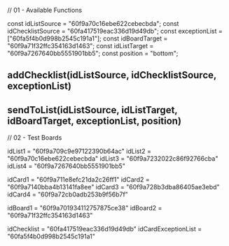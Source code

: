 // 01 - Available Functions

const idListSource = "60f9a70c16ebe622cebecbda";
const idChecklistSource = "60fa417519eac336d19d49db";
const exceptionList = ["60fa5f4b0d998b2545c191a1"];
const idBoardTarget = "60f9a71f32ffc354163d1463";
const idListTarget = "60f9a7267640bb5551901bb5";
const position = "bottom";

## addChecklist(idListSource, idChecklistSource, exceptionList)
## sendToList(idListSource, idListTarget, idBoardTarget, exceptionList, position)


// 02 - Test Boards

idList1 = "60f9a709c9e97122390b64ac"
idList2 = "60f9a70c16ebe622cebecbda"
idList3 = "60f9a7232022c86f92766cba"
idList4 = "60f9a7267640bb5551901bb5"

idCard1 = "60f9a711e8efc21da2c26ff1"
idCard2 = "60f9a7140bba4b13141fa8ee"
idCard3 = "60f9a728b3dba86405ae3ebd"
idCard4 = "60f9a72cb0adb253b9f56b7f"

idBoard1 = "60f9a701934112757875ce38"
idBoard2 = "60f9a71f32ffc354163d1463"

idChecklist = "60fa417519eac336d19d49db"
idCardExceptionList = "60fa5f4b0d998b2545c191a1"
